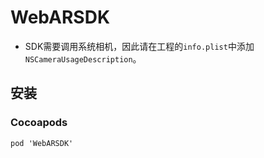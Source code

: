 # WebARSDK

- SDK需要调用系统相机，因此请在工程的`info.plist`中添加`NSCameraUsageDescription`。

## 安装

### Cocoapods

```
pod 'WebARSDK'
```